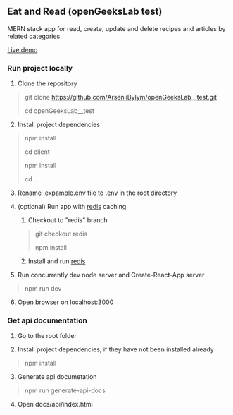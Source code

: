 ## Eat and Read (openGeeksLab test)
MERN stack app for read, create, update and delete recipes and articles by related categories

[Live demo](https://opengeeks.herokuapp.com/)

### Run project locally
1. Clone the repository
> git clone https://github.com/ArseniiBylym/openGeeksLab__test.git
>
> cd openGeeksLab__test
2. Install project dependencies
> npm install
>
> cd client
>
> npm install
>
> cd ..

3. Rename .expample.env file to .env in the root directory
4. (optional) Run app with [redis](https://redis.io/) caching
    1. Checkout to "redis" branch
    >   git checkout redis
    >
    >   npm install

    2. Install and run [redis](https://redis.io/)
5. Run concurrently dev node server and Create-React-App server
> npm run dev

6. Open browser on localhost:3000

### Get api documentation

1. Go to the root folder

2. Install project dependencies, if they have not been installed already 

>npm install

3. Generate api documetation

>npm run generate-api-docs

4. Open docs/api/index.html